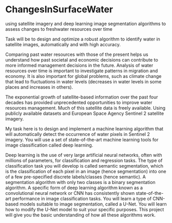 # ChangesInSurfaceWater
using satellite imagery and deep learning image segmentation algorithms to assess changes to freshwater resources over time

Task will be to design and optimize a robust algorithm to identify water in satellite images, automatically and with high accuracy.

Comparing past water resources with those of the present helps us understand how past societal and economic decisions can contribute to more informed management decisions in the future. Analysis of water resources over time is important to investigate patterns in migration and economy. It is also important for global problems, such as climate change that lead to fluctuations in water levels (decreases in water levels in some places and increases in others).

The exponential growth of satellite-based information over the past four decades has provided unprecedented opportunities to improve water resources management. Much of this satellite data is freely available. Using publicly available datasets and European Space Agency Sentinel 2 satellite imagery.

My task here is to design and implement a machine learning algorithm that will automatically detect the occurrence of water pixels in Sentinel 2 imagery. You will use a set of state-of-the-art machine learning tools for image classification called deep learning.

Deep learning is the use of very large artificial neural networks, often with millions of parameters, for classification and regression tasks. The type of classification task you will develop is called semantic segmentation, which is the classification of each pixel in an image (hence segmentation) into one of a few pre-specified discrete labels/classes (hence semantic). A segmentation algorithm with only two classes is a binary segmentation algorithm. A specific form of deep learning algorithm known as a convolutional neural network or CNN has consistently shown state-of-the-art performance in image classification tasks. You will learn a type of CNN-based models suitable to image segmentation, called a U-Net. You will learn how to modify the U-Net model to suit your specific purposes. This project will give you the basic understanding of how all these algorithms work.
